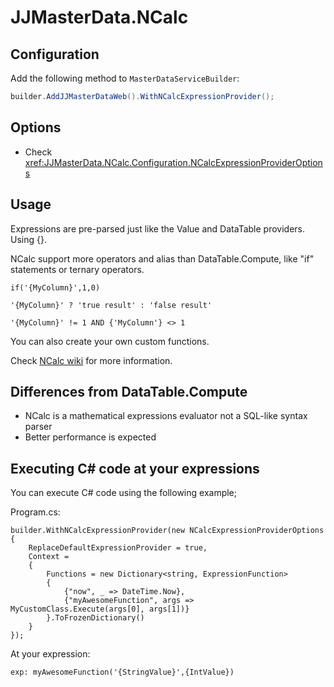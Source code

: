 # JJMasterData.NCalc

## Configuration
Add the following method to `MasterDataServiceBuilder`:
```cs
builder.AddJJMasterDataWeb().WithNCalcExpressionProvider();
```

## Options
- Check <xref:JJMasterData.NCalc.Configuration.NCalcExpressionProviderOptions>

## Usage
Expressions are pre-parsed just like the Value and DataTable providers. Using {}.

NCalc support more operators and alias than DataTable.Compute, like "if" statements or ternary operators.

```
if('{MyColumn}',1,0)
```

```
'{MyColumn}' ? 'true result' : 'false result'
```

```
'{MyColumn}' != 1 AND {'MyColumn'} <> 1
```

You can also create your own custom functions.

Check [NCalc wiki](https://github.com/ncalc/ncalc/wiki) for more information.

## Differences from DataTable.Compute
- NCalc is a mathematical expressions evaluator not a SQL-like syntax parser
- Better performance is expected

## Executing C# code at your expressions
You can execute C# code using the following example;

Program.cs:
```
builder.WithNCalcExpressionProvider(new NCalcExpressionProviderOptions
{
    ReplaceDefaultExpressionProvider = true,
    Context =
    {
        Functions = new Dictionary<string, ExpressionFunction>
        {
            {"now", _ => DateTime.Now},
            {"myAwesomeFunction", args => MyCustomClass.Execute(args[0], args[1])}
        }.ToFrozenDictionary()
    }
});
```

At your expression:
```
exp: myAwesomeFunction('{StringValue}',{IntValue})
```
